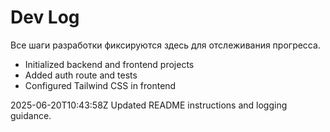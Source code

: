 # Dev Log

Все шаги разработки фиксируются здесь для отслеживания прогресса.
- Initialized backend and frontend projects
- Added auth route and tests
- Configured Tailwind CSS in frontend

2025-06-20T10:43:58Z Updated README instructions and logging guidance.

